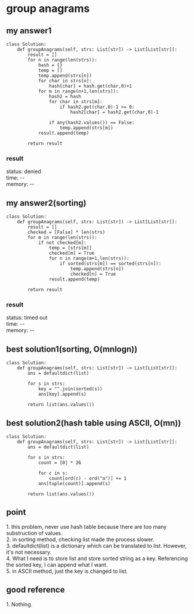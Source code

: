 # group anagrams

## my answer1
~~~
class Solution:
    def groupAnagrams(self, strs: List[str]) -> List[List[str]]:
        result = []
        for n in range(len(strs)):
            hash = {}
            temp = []
            temp.append(strs[n])
            for char in strs[n]:
                hash[char] = hash.get(char,0)+1
            for m in range(n+1,len(strs)):
                hash2 = hash
                for char in strs[m]:
                    if hash2.get(char,0)-1 >= 0:
                        hash2[char] = hash2.get(char,0)-1

                if any(hash2.values()) == False:
                    temp.append(strs[m])
            result.append(temp)

        return result  
~~~

### result
status: denied <br>
time: -- <br>
memory: -- <br>

## my answer2(sorting)
~~~
class Solution:
    def groupAnagrams(self, strs: List[str]) -> List[List[str]]:
        result = []
        checked = [False] * len(strs)
        for m in range(len(strs)):
            if not checked[m]:
                temp = [strs[m]]
                checked[m] = True
                for n in range(m+1,len(strs)):
                    if sorted(strs[m]) == sorted(strs[n]): 
                        temp.append(strs[n])
                        checked[n] = True
                result.append(temp)

        return result
~~~

### result
status: timed out <br>
time: -- <br>
memory: -- <br>

## best solution1(sorting, O(mnlogn))
~~~
class Solution:
    def groupAnagrams(self, strs: List[str]) -> List[List[str]]:    
        ans = defaultdict(list)

        for s in strs:
            key = "".join(sorted(s))
            ans[key].append(s)
        
        return list(ans.values())
~~~

## best solution2(hash table using ASCII, O(mn))
~~~
class Solution:
    def groupAnagrams(self, strs: List[str]) -> List[List[str]]:    
        ans = defaultdict(list)

        for s in strs:
            count = [0] * 26

            for c in s:
                count[ord(c) - ord("a")] += 1
            ans[tuple(count)].append(s)
        
        return list(ans.values())
~~~

## point
1\. this problem, never use hash table because there are too many substruction of values. <br>
2\. in sorting method, checking list made the process slower.<br>
3\. defaultdict(list) is a dictionary which can be translated to list. However, it's not necessary. <br>
4\. What I need is to store list and store sorted string as a key. Referencing the sorted key, I can append what I want. <br>
5\. in ASCII method, just the key is changed to list.<br>

## good reference
1\. Nothing. <br>
